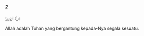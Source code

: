 ##### 2

<span class="ayah">ٱللَّهُ ٱلصَّمَدُ</span>

<span class="ayah_translation">Allah adalah Tuhan yang bergantung kepada-Nya segala sesuatu.</span>
